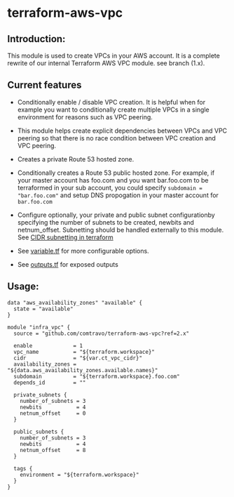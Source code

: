 # terraform-aws-vpc

## Introduction:
This module is used to create VPCs in your AWS account. It is a complete rewrite of our internal Terraform AWS VPC module. see branch (1.x).

## Current features
* Conditionally enable / disable VPC creation. It is helpful when for example you want to conditionally create multiple VPCs in a single environment for reasons such as VPC peering.
* This module helps create explicit dependencies between VPCs and VPC peering so that there is no race condition between VPC creation and VPC peering.
* Creates a private Route 53 hosted zone.
* Conditionally creates a Route 53 public hosted zone. For example, if your master account has foo.com and you want bar.foo.com to be terraformed in your sub account, you could specify `subdomain = "bar.foo.com"` and setup DNS propogation in your master account for `bar.foo.com`
* Configure optionally, your private and public subnet configurationby specifying the number of subnets to be created, newbits and netnum_offset. Subnetting should be handled externally to this module. See [CIDR subnetting in terraform](https://www.terraform.io/docs/configuration-0-11/interpolation.html#cidrsubnet-iprange-newbits-netnum-)

* See [variable.tf](./variables.tf) for more configurable options.
* See [outputs.tf](./outputs.tf) for exposed outputs



## Usage:
```hcl
data "aws_availability_zones" "available" {
  state = "available"
}

module "infra_vpc" {
  source = "github.com/comtravo/terraform-aws-vpc?ref=2.x"

  enable             = 1
  vpc_name           = "${terraform.workspace}"
  cidr               = "${var.ct_vpc_cidr}"
  availability_zones = "${data.aws_availability_zones.available.names}"
  subdomain          = "${terraform.workspace}.foo.com"
  depends_id         = ""

  private_subnets {
    number_of_subnets = 3
    newbits           = 4
    netnum_offset     = 0
  }

  public_subnets {
    number_of_subnets = 3
    newbits           = 4
    netnum_offset     = 8
  }

  tags {
    environment = "${terraform.workspace}"
  }
}

```
